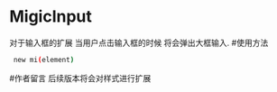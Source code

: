 # MigicInput
对于输入框的扩展 当用户点击输入框的时候 将会弹出大框输入.
#使用方法
```bash
 new mi(element)
```

#作者留言
后续版本将会对样式进行扩展
